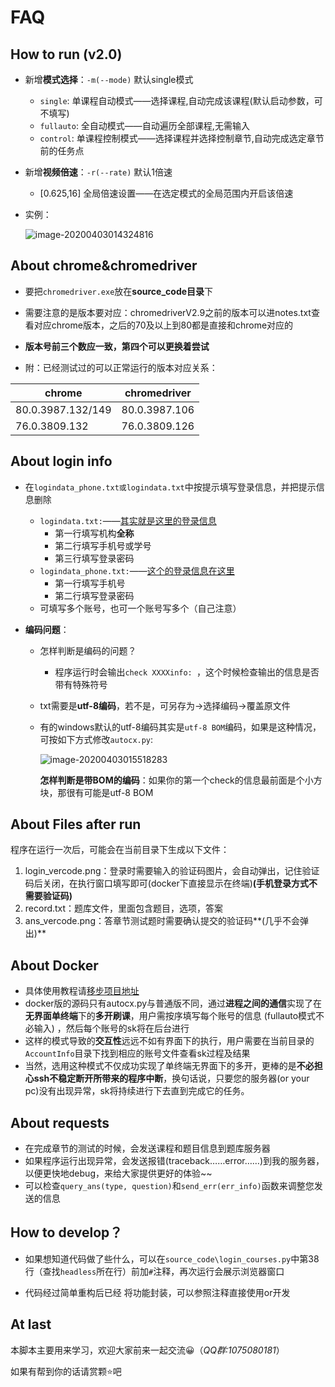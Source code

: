 # FAQ

## How to run (v2.0)

- 新增**模式选择**：`-m(--mode)`   默认single模式

  - `single`:      单课程自动模式——选择课程,自动完成该课程(默认启动参数，可不填写)
  - `fullauto`:  全自动模式——自动遍历全部课程,无需输入
  - `control`:    单课程控制模式——选择课程并选择控制章节,自动完成选定章节前的任务点

- 新增**视频倍速**：`-r(--rate)`   默认1倍速

  - [0.625,16]​   全局倍速设置——在选定模式的全局范围内开启该倍速

- 实例：

  ![image-20200403014324816](D:\文档\音视频图片\照片图片\typoraphoto\FAQ\image-20200403014324816.png)



## About chrome&chromedriver

- 要把`chromedriver.exe`放在**source_code目录**下

- 需要注意的是版本要对应：chromedriverV2.9之前的版本可以进notes.txt查看对应chrome版本，之后的70及以上到80都是直接和chrome对应的

- **版本号前三个数应一致，第四个可以更换着尝试**

- 附：已经测试过的可以正常运行的版本对应关系：

| chrome | chromedriver |
| ------ | ------------ |
| 80.0.3987.132/149 | 80.0.3987.106 |
| 76.0.3809.132 | 76.0.3809.126 |



## About login info

- 在`logindata_phone.txt或logindata.txt`中按提示填写登录信息，并把提示信息删除

  - `logindata.txt:`——[其实就是这里的登录信息](https://passport2.chaoxing.com/login?refer=http://i.mooc.chaoxing.com)
    - 第一行填写机构**全称**
    - 第二行填写手机号或学号
    - 第三行填写登录密码
  - `logindata_phone.txt:`——[这个的登录信息在这里](https://passport2.chaoxing.com/wlogin)
    - 第一行填写手机号
    - 第二行填写登录密码
  - 可填写多个账号，也可一个账号写多个（自己注意）

- **编码问题**：

  - 怎样判断是编码的问题？

    - 程序运行时会输出`check XXXXinfo: `，这个时候检查输出的信息是否带有特殊符号

  - txt需要是**utf-8编码**，若不是，可另存为->选择编码->覆盖原文件

  - 有的windows默认的utf-8编码其实是`utf-8 BOM`编码，如果是这种情况，可按如下方式修改`autocx.py`:

    ![image-20200403015518283](D:\文档\音视频图片\照片图片\typoraphoto\FAQ\image-20200403015518283.png)

    **怎样判断是带BOM的编码**：如果你的第一个check的信息最前面是个小方块，那很有可能是utf-8 BOM



## About Files after run

程序在运行一次后，可能会在当前目录下生成以下文件：

1. login_vercode.png：登录时需要输入的验证码图片，会自动弹出，记住验证码后关闭，在执行窗口填写即可(docker下直接显示在终端)**(手机登录方式不需要验证码)**
2. record.txt：题库文件，里面包含题目，选项，答案
3. ans_vercode.png：答章节测试题时需要确认提交的验证码**(几乎不会弹出)**



## About Docker

- 具体使用教程请[移步项目地址](https://hub.docker.com/r/kimjungwha/autocx)
- docker版的源码只有autocx.py与普通版不同，通过**进程之间的通信**实现了在**无界面单终端**下的**多开刷课**，用户需按序填写每个账号的信息 (fullauto模式不必输入) ，然后每个账号的sk将在后台进行
- 这样的模式导致的**交互性**远远不如有界面下的执行，用户需要在当前目录的`AccountInfo`目录下找到相应的账号文件查看sk过程及结果
- 当然，选用这种模式不仅成功实现了单终端无界面下的多开，更棒的是**不必担心ssh不稳定断开所带来的程序中断**，换句话说，只要您的服务器(or your pc)没有出现异常，sk将持续进行下去直到完成它的任务。



## About requests

- 在完成章节的测试的时候，会发送课程和题目信息到题库服务器
- 如果程序运行出现异常，会发送报错(traceback……error……)到我的服务器，以便更快地debug，来给大家提供更好的体验~~
- 可以检查`query_ans(type, question)`和`send_err(err_info)`函数来调整您发送的信息



## How to develop？

- 如果想知道代码做了些什么，可以在`source_code\login_courses.py`中第38行（查找`headless`所在行）前加`#`注释，再次运行会展示浏览器窗口

- 代码经过简单重构后已经 将功能封装，可以参照注释直接使用or开发

  

## At last

本脚本主要用来学习，欢迎大家前来一起交流:grinning:（*QQ群:1075080181*）

如果有帮到你的话请赏颗:star:吧